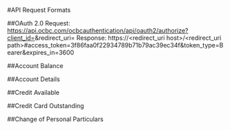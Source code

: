 #API Request Formats

##OAuth 2.0
Request:
https://api.ocbc.com/ocbcauthentication/api/oauth2/authorize?client_id=<consumer key>&redirect_uri=<callback URL>
Response:
https://<redirect_uri host>/<redirect_uri path>#access_token=3f86faa0f22934789b71b79ac39ec34f&token_type=Bearer&expires_in=3600

##Account Balance

##Account Details

##Credit Available

##Credit Card Outstanding

##Change of Personal Particulars

